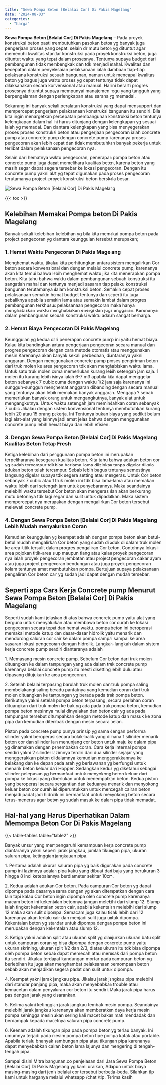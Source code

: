 ```yaml
---
title: "Sewa Pompa Beton [Belalai Cor] Di Pakis Magelang"
date: "2024-08-03"
categories: 
  - "harga"
---
```


**Sewa Pompa Beton \[Belalai Cor\] Di Pakis Magelang** – Pada proyek konstruksi beton pasti membutuhkan pasokan beton yg banyak juga pengerjaan proses yang cepat. selain dr mutu beton yg dituntut agar memenuhi kwalitas standar konstruksi pada proyek konstruksi beton, juga dituntut waktu yang tepat dalam prosesnya. Tentunya supaya budget dari pembangunan tidak membengkak dan tdk menjadi mahal. Kwalitas dan kecepatan dalam penyelesaian pelaksanaan ialah dambaan tiap-tiap pelaksana konstruksi sebuah bangunan, namun untuk mencapai kwalitas beton yg bagus juga waktu proses yg cepat tentunya tidak dapat dilaksanakan secara konvensional atau manual. Hal ini berarti progres prosesnya dituntut supaya mempunyai manajemen regu yang tangguh yang berpengalaman dengan perlengkapan atau sarana yg memadai.

Sekarang ini banyak sekali peralatan konstruksi yang dapat mensupport dan mempercepat pengerjaan pelaksanaan konstruksi bangunan itu sendiri. Bila kita ingin menargetkan percepatan pembangunan konstruksi beton tentunya kelengkapan dalam hal ini harus ditunjang dengan kelengkapan yg sesuai ialah yg memadai. Dan diantara kelengkapan yang bisa menyegerakan proses proses konstruksi beton atau pengerjaan pengecoran ialah concrete pump atau concrete pump dengan concrete pump karenanya proses pengecoran akan lebih cepat dan tidak membutuhkan banyak pekerja untuk terlibat dalam pelaksanaan pengecoran nya.

Selain dari hematnya waktu pengecoran, penerapan pompa beton atau concrete pump juga dapat memelihara kualitas beton, karena beton yang masih segar dapat segera tersebar ke lokasi pengecoran. Dengan itu concrete pump yakni alat yg tepat digunakan pada proses pengecoran terutamanya project-proyek konstruksi beton berskala besar.

![Sewa Pompa Beton [Belalai Cor] Di Pakis Magelang](/images/sewa-concrete-pump-25.png)

{{< toc >}}

## Kelebihan Memakai Pompa beton Di Pakis Magelang

Banyak sekali kelebihan-kelebihan yg bila kita memakai pompa beton pada project pengecoran yg diantara keunggulan tersebut merupakan;

### 1\. Hemat Waktu Pengecoran Di Pakis Magelang

Menghemat waktu, jikalau kita perhitungkan antara sistem mengalirkan Cor beton secara konvensional dan dengan melalui concrete pump, karenanya akan kita temui bahwa lebih menghemat waktu jika kita menerapkan pompa beton. Kita tahu bahwa waktu dalam pembangunan sebuah konstruksi itu sangatlah mahal dan tentunya menjadi sasaran tiap pelaku konstruksi bangunan terutamanya dalam konstruksi beton. Semakin cepat proses pelaksanaan semakin hemat budget tentunya dan seperti itu juga sebaliknya apabila semakin lama atau semakin lambat dalam progres pembangunan terkhusus pelaksanaan pengecoran maka hanya menghabiskan waktu menghabiskan energi dan juga anggaran. Karenanya dalam pembangunan sebuah konstruksi waktu adalah sangat berharga.

### 2\. Hemat Biaya Pengecoran Di Pakis Magelang

Keunggulan yg kedua dari penerapan concrete pump ini yaitu hemat biaya. Kalau kita bandingkan antara pengerjaan pengecoran secara manual dan progres pengecoran dengan cara metode otomatis atau menggunakan mesin Karenanya akan banyak sekali perbedaan, diantaranya yakni anggaran. Dengan menggunakan concrete pump proses pengiriman beton dari truk molen ke area pengecoran tdk akan menghabiskan waktu lama. Untuk satu truk molen cuma memerlukan kurang lebih setengah jam saja. 1 molen itu kurang lebih isinya ialah 6-7 m3 apabila kita dapat menggelar beton sebanyak 7 cubic cuma dengan waktu 1/2 jam saja karenanya ini sungguh-sungguh menghemat anggaran dibanding dengan secara manual yang tentunya akan lebih memakan banyak anggaran. Mengapa ? sebab memerlukan banyak orang untuk mengangkutnya, banyak alat untuk mengangkutnya. Untuk waktu setengah jam memindahkan coran sebanyak 7 cubic Jikalau dengan sistem konvensional tentunya membutuhkan kurang lebih 20 atau 15 orang pekerja. Ini Tentunya bukan biaya yang sedikit belum lagi alat-alat yang lainnya jadi amat jelas bahwa dengan menggunakan concrete pump lebih hemat biaya dan lebih efisien.

### 3\. Dengan Sewa Pompa Beton \[Belalai Cor\] Di Pakis Magelang Kualitas Beton Tetap Fresh

Ketiga kelebihan dari penggunaan pompa beton ini merupakan terpeliharanya kesegaran kualitas beton. Kita tahu bahwa adukan beton cor yg sudah tercampur tdk bisa berlama-lama diizinkan tanpa digelar dikala adukan beton telah tercampur. Sebab lebih bagus tentunya semestinya langsung digelar supaya tdk segera setting atau mengeras. Untuk Cor beton sebanyak 7 cubic atau 1 truk molen ini tdk bisa lama-lama atau memakan waktu lebih dari setengah jam untuk penyebarannya. Maka seandainya melebihi waktu tersebut Cor beton akan mengeras dan akan berkurang mutu betonnya tdk lagi segar dan sulit untuk dipadatkan. Maka sistem mempercepat nya merupakan dengan mengalirkan Cor beton tersebut melewati concrete pump.

### 4\. Dengan Sewa Pompa Beton \[Belalai Cor\] Di Pakis Magelang Lebih Mudah menyalurkan Coran

Kemudian keunggulan yg keempat adalah dengan pompa beton akan betul-betul mudah mengalirkan Cor beton yang sudah di aduk di dalam truk molen ke area-titik tersulit dalam progres pengaliran Cor beton. Contohnya lokasi-area pojokan titik-area slup maupun tiang atau kalau proyek pengecoran nya ialah proyek pengecoran jembatan atau project pengecoran cakar ayam atau juga project pengecoran bendungan atau juga proyek pengecoran kolam tentunya amat membutuhkan pompa. Bertujuan supaya pelaksanaan pengaliran Cor beton cair yg sudah jadi dapat dengan mudah tersebar.

## Seperti apa Cara Kerja Concrete pump Menurut Sewa Pompa Beton \[Belalai Cor\] Di Pakis Magelang

Seperti sudah kami jelaskan di atas bahwa concrete pump yaitu alat yang berguna untuk menyalurkan atau membawa beton cor curah ke lokasi pengecoran secara tepat dan hemat waktu. pompa beton ini beroperasi memakai metode katup dan dasar-dasar hidrolik yaitu menarik dan mendorong saluran cor cair ke dalam pompa sampai sampai ke area sasaran lokasi pengecoran dengan hidrolik. Langkah-langkah dalam sistem kerja concrete pump sendiri diantaranya adalah

1\. Memasang mesin concrete pump. Sebelum Cor beton dari truk molen dituangkan ke dalam tampungan yang ada dalam truk concrete pump karenanya belalai concrete pump itu mesti disetting lebih dulu atau dipasang ditujukan ke area pengecoran.

2\. Setelah belalai terpasang barulah truk molen dan truk pompa saling membelakangi saling beradu pantatnya yang kemudian coran dari truk molen dituangkan ke tampungan yg berada pada truk pompa beton. Berikutnya yakni setelah pompa beton terpasang, secara perlahan coran dituangkan dari truk molen ke bak yg ada pada truk pompa beton, kemudian pompa beton mesinnya mulai dinyalakan dan beton cair yg ada pada tampungan tersebut ditumpahkan dengan metode katup dan masuk ke zona pipa dan kemudian ditembak dengan mesin secara pelan.

Piston pada concrete pump punya prinsip yg sama dengan performa silinder yakni beroperasi secara bolak-balik yang dimana 1 silinder menarik beton cor dan silinder lain menunjang cor beton untuk maju ke dalam pipa yg dinamakan dengan penembakan coran. Cara kerja internal pompa sendiri yakni 2 silinder lazimnya terdiri dari dua silinder sejajar yang menggerakkan piston di dalamnya kemudian menggerakkannya ke belakang dan ke depan pada arah yg berlawanan yg berfungsi untuk menarik beton keluar dari Hopper. Sedangkan kedua yg diketahui sebagai silinder pelepasan yg bermanfaat untuk menyokong beton keluar dari pompa ke lokasi yang diperlukan untuk menempatkan beton. Kedua piston yang beroperasi secara bergantian dan keduanya menarik dan menyokong keluar beton cor curah ini diperuntukkan untuk mencegah cairan beton menjadi padat jadi hidrolik ini bermanfaat untuk menyokong beton secara terus-menerus agar beton yg sudah masuk ke dalam pipa tidak memadat.

## Hal-hal yang Harus Diperhatikan Dalam Memompa Beton Cor Di Pakis Magelang

{{< table-tables table="table2" >}}

Banyak unsur yang mempengaruhi kemampuan kerja concrete pump diantaranya yakni seperti jarak jangkau, jumlah tikungan pipa, ukuran saluran pipa, ketinggian jangkauan pipa.

1\. Pertama adalah ukuran saluran pipa yg baik digunakan pada concrete pump ini lazimnya adalah pipa kaku yang dibuat dari baja yang berukuran 3 hingga 8 inci ketebalannya berdiameter sekitar 10cm.

2\. Kedua adalah adukan Cor beton. Pada campuran Cor beton yg dapat dipompa pada dasarnya sama dengan yg akan ditempatkan dengan cara lain tapi kalau Cor beton ingin dipompa oleh concrete pump karenanya macam beton ini kekentalan betonnya jangan melebihi dari slump 12. Slump ialah tingkat kekentalan beton cair, apabila kekentalan melebihi dari slump 12 maka akan sulit dipompa. Semacam juga kalau tidak lebih dari 12 karenanya akan terlalu cair dan menjadi sulit juga untuk dipompa. Kekentalan beton yg standar untuk dipompa dengan pompa beton ini merupakan dengan kekentalan atau slump 12.

3\. Ketiga yakni adukan split atau ukuran split yg dianjurkan ukuran batu split untuk campuran coran yg bisa dipompa dengan concrete pump yaitu ukuran skrining, ukuran split 1/2 dan 2/3, diatas ukuran itu tdk bisa dipompa oleh pompa beton sebab dapat memecah atau merusak dari pompa beton itu sendiri. Jikalau terdapat kandungan mortar pada campuran beton yg berlebihan itu juga akan menghambat pelaksanaan pemompaan beton sebab akan menjadikan segera padat dan sulit untuk dipompa.

4\. Keempat yakni jarak jangkau pipa. Jikalau jarak jangkau pipa melebihi dari standar panjang pipa, maka akan menyebabkan trouble atau kemacetan dalam penyaluran cor beton itu sendiri. Maka jarak pipa harus pas dengan jarak yang disarankan.

5\. Kelima yakni ketinggian jarak jangkau tembak mesin pompa. Seandainya melebihi jarak jangkau karenanya akan memberatkan daya kerja mesin pompa sehingga mesin akan sering kali macet bakan mati mendadak dan berdampak kepada macetnya saluran pipa concrete pump.

6\. Keenam adalah tikungan pipa pada pompa beton yg terlau banyak. Ini umumnya terjadi pada mesim pompa beton tipe pompa katak atau portable. Apabila terlalu bnanyak sambungan pipa atau tikungan pipa karenanya dapat menyebabkan cairan beton lama lajunya dan mengering di tengah-tengah pipa.

Sampai disini Mitra bangunan.co penjelasan dari Jasa Sewa Pompa Beton \[Belalai Cor\] Di Pakis Magelang yg kami uraikan, Adapun untuk biaya masing-masing dari jenis belalai cor tersebut berbeda-beda. Silahkan tlp kami untuk harganya melalui whatsapp /chat /tlp. Terima kasih
